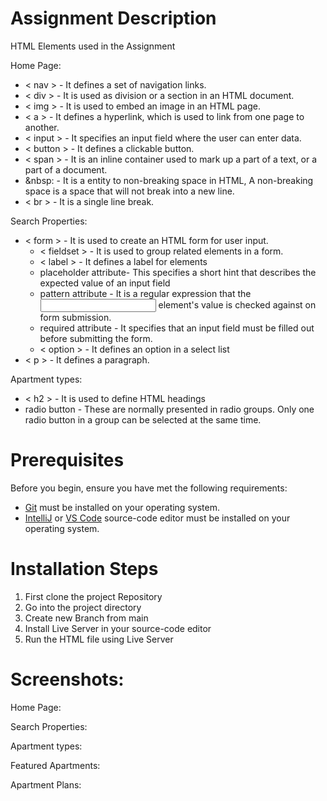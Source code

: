 # Assignment Description


HTML Elements used in the Assignment

Home Page:
* < nav > - It defines a set of navigation links.
* < div > - It is used as division or a section in an HTML document.
* < img > - It is used to embed an image in an HTML page.
* < a > - It defines a hyperlink, which is used to link from one page to another.
* < input > - It specifies an input field where the user can enter data.
* < button > - It defines a clickable button.
* < span > - It is an inline container used to mark up a part of a text, or a part of a document.
* &nbsp: - It is a entity to non-breaking space in HTML, A non-breaking space is a space that will not break into a new line.
* < br > - It is a single line break.

Search Properties:

* < form > - It is used to create an HTML form for user input.
    * < fieldset > - It is used to group related elements in a form.
    * < label > - It defines a label for elements
    * placeholder attribute- This specifies a short hint that describes the expected value of an input field 
    * pattern attribute - It is a regular expression that the <input> element's value is checked against on form submission. 
    * required attribute - It specifies that an input field must be filled out before submitting the form.
    * < option > - It defines an option in a select list
* < p > - It defines a paragraph.

Apartment types:

* < h2 > - It is used to define HTML headings
* radio button - These are normally presented in radio groups. Only one radio button in a group can be selected at the same time.
    
# Prerequisites
Before you begin, ensure you have met the following requirements:

  - [Git](https://git-scm.com/downloads) must be installed on your operating system.
  - [IntelliJ](https://www.jetbrains.com/community/education/#students) or [VS Code](https://code.visualstudio.com/) source-code editor must be installed on your operating system.

# Installation Steps
1. First clone the project Repository
2. Go into the project directory
3. Create new Branch from main
4. Install Live Server in your source-code editor
5. Run the HTML file using Live Server

# Screenshots:
Home Page:

Search Properties:

Apartment types:

Featured Apartments:

Apartment Plans:



 

  
